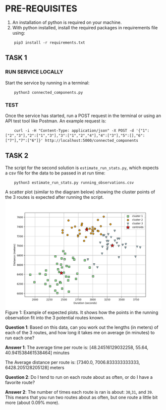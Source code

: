 
# PRE-REQUISITES
1. An installation of python is required on your machine. 
2. With python installed, install the required packages in requirements file using:
```
    pip3 install -r requirements.txt 
```
## TASK 1
### RUN SERVICE LOCALLY 
Start the service by running in a terminal:
```
    python3 connected_components.py 
```
### TEST
Once the service has started, run a POST request in the terminal or using an API test tool like Postman. An example request is:
```
    curl -i -H "Content-Type: application/json" -X POST -d '{"1":["2","3"],"2":["1","3"],"3":["1","2","4"],"4":["3"],"5":[],"6":["7"],"7":["6"]}' http://localhost:5000/connected_components
```

## TASK 2
The script for the second solution is `estimate_run_stats.py`, which expects a csv file for the data to be passed in at run time:
```
    python3 estimate_run_stats.py running_observations.csv
```
A scatter plot (similar to the diagram below) showing the cluster points of the 3 routes is expected after running the script.
![Example of expected plot](3cluster_n_init-10.png) Figure 1: Example of expected plots. It shows how the points in the running observation fit into the 3 potential routes known.

**Question 1**: Based on this data, can you work out the lengths (in meters) of each of the 3 routes, and how long it takes me on average (in minutes) to run each one?

**Answer 1**: 
The average time per route is: [48.24516129032258, 55.64, 40.941538461538464] minutes

The Average distance per route is: [7340.0, 7006.833333333333, 6428.205128205128] meters

**Question 2**: Do I tend to run on each route about as often, or do I have a favorite route?

**Answer 2**: The number of times each route is ran is about: `30`,`31`, and `39`. 
This means that you run two routes about as often, but one route a little bit more (about 0.09% more).